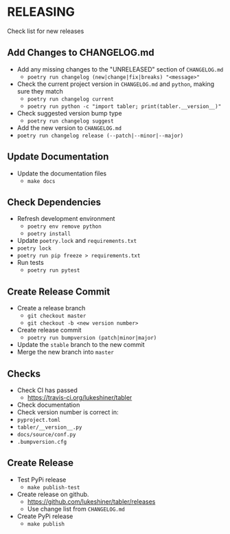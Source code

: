 # RELEASING
Check list for new releases

## Add Changes to CHANGELOG.md
- Add any missing changes to the "UNRELEASED" section of `CHANGELOG.md`
  - `poetry run changelog (new|change|fix|breaks) "<message>"`
- Check the current project version in `CHANGELOG.md` and `python`, making sure they match
  - `poetry run changelog current`
  - `poetry run python -c "import tabler; print(tabler.__version__)"`
- Check suggested version bump type
  - `poetry run changelog suggest`
- Add the new version to `CHANGELOG.md`
 - `poetry run changelog release (--patch|--minor|--major)`

## Update Documentation
- Update the documentation files
  - `make docs`

## Check Dependencies

- Refresh development environment
  - `poetry env remove python`
  - `poetry install`
- Update `poetry.lock` and `requirements.txt`
 - `poetry lock`
 - `poetry run pip freeze > requirements.txt`
- Run tests
  - `poetry run pytest`

## Create Release Commit
- Create a release branch
  - `git checkout master`
  - `git checkout -b <new version number>`
- Create release commit
  - `poetry run bumpversion (patch|minor|major)`
- Update the `stable` branch to the new commit
- Merge the new branch into `master`

## Checks
- Check CI has passed
  - https://travis-ci.org/lukeshiner/tabler
- Check documentation
- Check version number is correct in:
 - `pyproject.toml`
 - `tabler/__version__.py`
 - `docs/source/conf.py`
 - `.bumpversion.cfg`

## Create Release
- Test PyPi release
  - `make publish-test`
- Create release on github.
  - https://github.com/lukeshiner/tabler/releases
  - Use change list from `CHANGELOG.md`
- Create PyPi release
  - `make publish`
